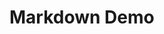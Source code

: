 # Markdown Demo

<!-- == imptr: short-description / begin from: ./description-snippet.md#[for-demo] == -->
<!-- == imptr: short-description / end == -->
